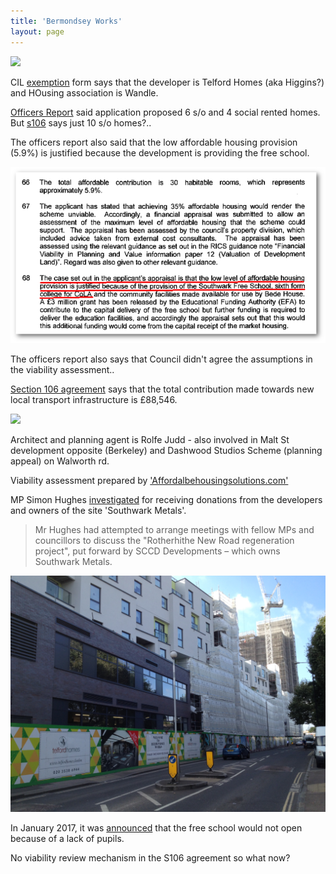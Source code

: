 ```yaml
---
title: 'Bermondsey Works'
layout: page
---
```

![](http://www.se16.com/wp-content/uploads/Appendix-Image.jpg)

CIL [exemption](http://planbuild.southwark.gov.uk/documents/?GetDocument=%7b%7b%7b!9yfPr65e8LF7VyEMlMJXXA%3d%3d!%7d%7d%7d) form says that the developer is Telford Homes (aka Higgins?) and HOusing association is Wandle.

[Officers Report](http://planbuild.southwark.gov.uk/documents/?GetDocument=%7b%7b%7b!8b5dKkAIXek9gcaSYz15mg%3d%3d!%7d%7d%7d) said application proposed 6 s/o and 4 social rented homes. But [s106](http://planbuild.southwark.gov.uk/documents/?GetDocument=%7b%7b%7b!KaiWotaf%2bxHDP83nK8Z9gw%3d%3d!%7d%7d%7d) says just 10 s/o homes?..

The officers report also said that the low affordable housing provision (5.9%) is justified because the development is providing the free school.

![](/img/southwarkfreeschool.png)

The officers report also says that Council didn't agree the assumptions in the viability assessment..

[Section 106 agreement](http://planbuild.southwark.gov.uk/documents/?GetDocument=%7b%7b%7b!KaiWotaf%2bxHDP83nK8Z9gw%3d%3d!%7d%7d%7d) says that the total contribution made towards new local transport infrastructure is £88,546.

![](http://35percent.org/img/transportcontribution.png)

Architect and planning agent is Rolfe Judd - also involved in Malt St development opposite (Berkeley) and Dashwood Studios Scheme (planning appeal) on Walworth rd.

Viability assessment prepared by ['Affordalbehousingsolutions.com'](http://www.ah-solutions.com/)

MP Simon Hughes [investigated](http://www.independent.co.uk/news/uk/politics/lib-dem-deputy-investigated-over-lobbying-8395968.html) for receiving donations from the developers and owners of the site 'Southwark Metals'.

>Mr Hughes had attempted to arrange meetings with fellow MPs and councillors to discuss the "Rotherhithe New Road regeneration project", put forward by SCCD Developments – which owns Southwark Metals.

![](/img/bworks.jpg)

In January 2017, it was [announced](https://www.theguardian.com/education/2017/jan/15/southwark-free-school-london-to-close-60-pupils) that the free school would not open because of a lack of pupils.

No viability review mechanism in the S106 agreement so what now? 

